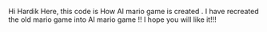 Hi Hardik Here,
this code is How AI mario game is created . I have recreated the old mario game into AI mario game !!
I hope you will like it!!!
